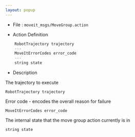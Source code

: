 ```yaml
---
layout: popup
---
```


- File : `moveit_msgs/MoveGroup.action`

- Action Definition

```c
    RobotTrajectory trajectory
    ---
    MoveItErrorCodes error_code
    ---
    string state
```

- Description

The trajectory to execute

`RobotTrajectory trajectory`

Error code - encodes the overall reason for failure

`MoveItErrorCodes error_code`

The internal state that the move group action currently is in

`string state`
